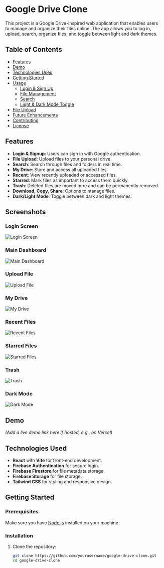 # Google Drive Clone

This project is a Google Drive-inspired web application that enables users to manage and organize their files online. The app allows you to log in, upload, search, organize files, and toggle between light and dark themes.

## Table of Contents

- [Features](#features)
- [Demo](#demo)
- [Technologies Used](#technologies-used)
- [Getting Started](#getting-started)
- [Usage](#usage)
  - [Login & Sign Up](#login--sign-up)
  - [File Management](#file-management)
  - [Search](#search)
  - [Light & Dark Mode Toggle](#light--dark-mode-toggle)
- [File Upload](#file-upload)
- [Future Enhancements](#future-enhancements)
- [Contributing](#contributing)
- [License](#license)

## Features

- **Login & Signup**: Users can sign in with Google authentication.
- **File Upload**: Upload files to your personal drive.
- **Search**: Search through files and folders in real time.
- **My Drive**: Store and access all uploaded files.
- **Recent**: View recently uploaded or accessed files.
- **Starred**: Mark files as important to access them quickly.
- **Trash**: Deleted files are moved here and can be permanently removed.
- **Download, Copy, Share**: Options to manage files.
- **Dark/Light Mode**: Toggle between dark and light themes.

## Screenshots

### Login Screen
![Login Screen](images/login_screen.png)

### Main Dashboard
![Main Dashboard](images/dashboard.png)

### Upload File
![Upload File](images/upload_file.png)

### My Drive
![My Drive](images/my_drive.png)

### Recent Files
![Recent Files](images/recent_files.png)

### Starred Files
![Starred Files](images/starred_files.png)

### Trash
![Trash](images/trash.png)

### Dark Mode
![Dark Mode](images/dark_mode.png)
  
## Demo

*(Add a live demo link here if hosted, e.g., on Vercel)*

## Technologies Used

- **React** with **Vite** for front-end development.
- **Firebase Authentication** for secure login.
- **Firebase Firestore** for file metadata storage.
- **Firebase Storage** for file storage.
- **Tailwind CSS** for styling and responsive design.

## Getting Started

### Prerequisites

Make sure you have [Node.js](https://nodejs.org/) installed on your machine.

### Installation

1. Clone the repository:

   ```bash
   git clone https://github.com/yourusername/google-drive-clone.git
   cd google-drive-clone
   
